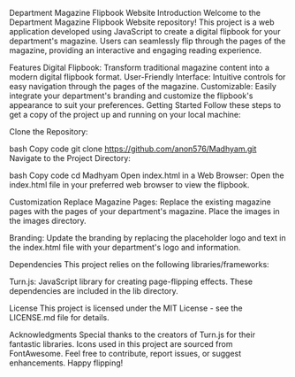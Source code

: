 Department Magazine Flipbook Website
Introduction
Welcome to the Department Magazine Flipbook Website repository! This project is a web application developed using JavaScript to create a digital flipbook for your department's magazine. Users can seamlessly flip through the pages of the magazine, providing an interactive and engaging reading experience.

Features
Digital Flipbook: Transform traditional magazine content into a modern digital flipbook format.
User-Friendly Interface: Intuitive controls for easy navigation through the pages of the magazine.
Customizable: Easily integrate your department's branding and customize the flipbook's appearance to suit your preferences.
Getting Started
Follow these steps to get a copy of the project up and running on your local machine:

Clone the Repository:

bash
Copy code
git clone https://github.com/anon576/Madhyam.git
Navigate to the Project Directory:

bash
Copy code
cd Madhyam
Open index.html in a Web Browser:
Open the index.html file in your preferred web browser to view the flipbook.

Customization
Replace Magazine Pages:
Replace the existing magazine pages with the pages of your department's magazine. Place the images in the images directory.


Branding:
Update the branding by replacing the placeholder logo and text in the index.html file with your department's logo and information.

Dependencies
This project relies on the following libraries/frameworks:

Turn.js: JavaScript library for creating page-flipping effects.
These dependencies are included in the lib directory.

License
This project is licensed under the MIT License - see the LICENSE.md file for details.

Acknowledgments
Special thanks to the creators of  Turn.js for their fantastic libraries.
Icons used in this project are sourced from FontAwesome.
Feel free to contribute, report issues, or suggest enhancements. Happy flipping!

